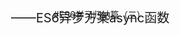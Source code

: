 #ES6学习归纳篇（三）
<span style="position: absolute; left: 160px; font-size:20px;">——ES6异步方案async函数</span><br />
    